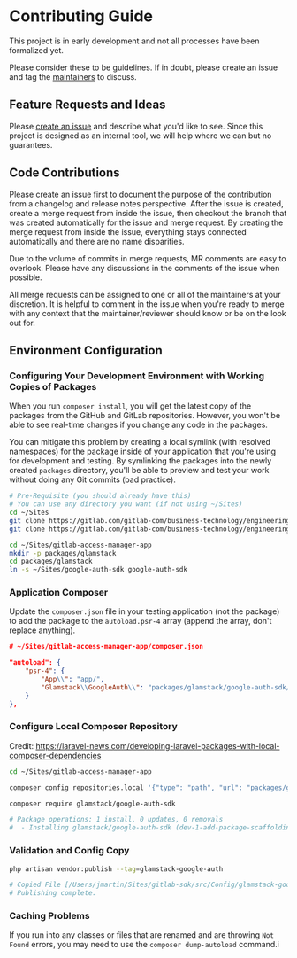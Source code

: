 # Contributing Guide

This project is in early development and not all processes have been formalized yet.

Please consider these to be guidelines. If in doubt, please create an issue and tag the [maintainers](README.md#maintainers) to discuss.

## Feature Requests and Ideas

Please [create an issue](https://gitlab.com/gitlab-com/business-technology/engineering/access-manager/packages/composer/google-auth-sdk/-/issues) and describe what you'd like to see. Since this project is designed as an internal tool, we will help where we can but no guarantees.

## Code Contributions

Please create an issue first to document the purpose of the contribution from a changelog and release notes perspective. After the issue is created, create a merge request from inside the issue, then checkout the branch that was created automatically for the issue and merge request. By creating the merge request from inside the issue, everything stays connected automatically and there are no name disparities.

Due to the volume of commits in merge requests, MR comments are easy to overlook. Please have any discussions in the comments of the issue when possible.

All merge requests can be assigned to one or all of the maintainers at your discretion. It is helpful to comment in the issue when you're ready to merge with any context that the maintainer/reviewer should know or be on the look out for.

## Environment Configuration

### Configuring Your Development Environment with Working Copies of Packages

When you run `composer install`, you will get the latest copy of the packages from the GitHub and GitLab repositories. However, you won't be able to see real-time changes if you change any code in the packages.

You can mitigate this problem by creating a local symlink (with resolved namespaces) for the package inside of your application that you're using for development and testing. By symlinking the packages into the newly created `packages` directory, you'll be able to preview and test your work without doing any Git commits (bad practice).

```bash
# Pre-Requisite (you should already have this)
# You can use any directory you want (if not using ~/Sites)
cd ~/Sites
git clone https://gitlab.com/gitlab-com/business-technology/engineering/access-manager/packages/composer/google-auth-sdk.git
git clone https://gitlab.com/gitlab-com/business-technology/engineering/access-manager/gitlab-access-manager-app.git
```

```bash
cd ~/Sites/gitlab-access-manager-app
mkdir -p packages/glamstack
cd packages/glamstack
ln -s ~/Sites/google-auth-sdk google-auth-sdk
```

### Application Composer

Update the `composer.json` file in your testing application (not the package) to add the package to the `autoload.psr-4` array (append the array, don't replace anything).

```json
# ~/Sites/gitlab-access-manager-app/composer.json

"autoload": {
    "psr-4": {
        "App\\": "app/",
        "Glamstack\\GoogleAuth\\": "packages/glamstack/google-auth-sdk/src"
    }
},
```

### Configure Local Composer Repository

Credit: <https://laravel-news.com/developing-laravel-packages-with-local-composer-dependencies>

```bash
cd ~/Sites/gitlab-access-manager-app

composer config repositories.local '{"type": "path", "url": "packages/glamstack/google-auth-sdk"}' --file composer.json

composer require glamstack/google-auth-sdk

# Package operations: 1 install, 0 updates, 0 removals
#  - Installing glamstack/google-auth-sdk (dev-1-add-package-scaffolding): Symlinking from packages/glamstack/google-auth-sdk
```

### Validation and Config Copy

```bash
php artisan vendor:publish --tag=glamstack-google-auth

# Copied File [/Users/jmartin/Sites/gitlab-sdk/src/Config/glamstack-google-auth.php] To [/config/glamstack-google-auth.php]
# Publishing complete.
```

### Caching Problems

If you run into any classes or files that are renamed and are throwing `Not Found` errors, you may need to use the `composer dump-autoload` command.i
